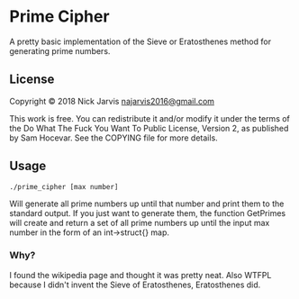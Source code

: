 # Prime Cipher
A pretty basic implementation of the Sieve or Eratosthenes method for generating prime numbers.

## License
Copyright © 2018 Nick Jarvis <najarvis2016@gmail.com>

This work is free. You can redistribute it and/or modify it under the terms of the Do What The Fuck You Want To Public License, Version 2, as published by Sam Hocevar. See the COPYING file for more details.

## Usage
`./prime_cipher [max number]`

Will generate all prime numbers up until that number and print them to the standard output. If you just want to generate them, the function GetPrimes will create and return a set of all prime numbers up until the input max number in the form of an int->struct{} map.

### Why?
I found the wikipedia page and thought it was pretty neat. Also WTFPL because I didn't invent the Sieve of Eratosthenes, Eratosthenes did.
